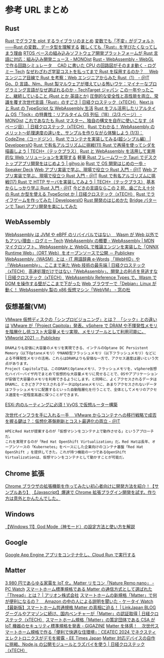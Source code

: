 # 参考 URL まとめ

## Rust

[Rust でグラフを plot するライブラリのまとめ](https://vaaaaaanquish.hatenablog.com/entry/2021/09/24/101607)
[変数でも「不変」がデフォルト――Rust の変数、データ型を理解する](https://atmarkit.itmedia.co.jp/ait/articles/2109/16/news004.html)
[難しくても「Rust」を学びたくなってしまう理由](https://techtarget.itmedia.co.jp/tt/news/2109/13/news04.html)
[RTOS ベースの組み込みソフトウェア開発プラットフォームが Rust 言語に対応：組み込み開発ニュース - MONOist](https://monoist.atmarkit.co.jp/mn/spv/2111/05/news064.html)
[Rust・WebAssembly・WebGL で作る回路シミュレータ　 CAD に書いた CPU の回路図がそのまま動く - ログミー Tech](https://logmi.jp/tech/articles/325310)
[なぜわざわざ学習コストを払ってまで Rust を採用するのか？　 Web エンジニア目線で Rust を考察：Web エンジニアからみた Rust（1） - ＠IT](https://atmarkit.itmedia.co.jp/ait/spv/2109/30/news009.html)
[Go、D 言語、Nim、Rust 製マルウェアが増えている怖いワケ：マイナーなプログラミング言語がなぜ選ばれるのか - TechTarget ジャパン](https://techtarget.itmedia.co.jp/tt/spv/2109/24/news01.html)
[この一年やったこと、継続していること (Rust とか 英語とか)](https://yosuke-furukawa.hatenablog.com/entry/2021/12/29/194855)
[圧倒的な安全性と高性能を両立、常識を覆す次世代言語「Rust」のすごさ | 日経クロステック（xTECH）](https://xtech.nikkei.com/atcl/nxt/column/18/01920/011800001/)
[Next.js と Rust の TypeScript な WebAssembly 生活](https://qiita.com/SoraKumo/items/d68b78bedda91ff08435)
[Rust をフル活用したリアルタイム OS「Tock」の特異性：リアルタイム OS 列伝（18）（2/3 ページ） - MONOist](https://monoist.itmedia.co.jp/mn/spv/2112/27/news045_2.html)
[これであなたも Rust マスター、独自の構文を自在に使いこなす（4 ページ目） | 日経クロステック（xTECH）](https://xtech.nikkei.com/atcl/nxt/column/18/01920/031400003/?P=4)
[Rust でわかる！ WebAssembly のメリット～処理速度の違いを、サンプルを作りながら体験しよう (1/3)：CodeZine（コードジン）](https://codezine.jp/article/detail/15920)
[Rust でコンテナを実装してみる(超シンプル編） | DevelopersIO](https://dev.classmethod.jp/articles/rust-container-simple/)
[Rust で有名アルゴリズムに挑戦(11) Rust で再帰を使ってシダを描画しよう | TECH+（テックプラス）](https://news.mynavi.jp/techplus/article/rustalgorithm-11/)
[Rust と WebAssembly を活用して実用的な Web ソリューションを実現する](https://hackernoon.com/lang/ja/Rust-%E3%81%A8-Webassembly-%E3%82%92%E6%B4%BB%E7%94%A8%E3%81%97%E3%81%A6%E5%AE%9F%E7%94%A8%E7%9A%84%E3%81%AA-Web-%E3%82%BD%E3%83%AA%E3%83%A5%E3%83%BC%E3%82%B7%E3%83%A7%E3%83%B3%E3%82%92%E5%AE%9F%E7%8F%BE%E3%81%99%E3%82%8B)
[軽量 Rust フレームワーク Tauri でデスクトップアプリ開発をはじめよう | gihyo.jp](https://gihyo.jp/article/2022/10/rust-monthly-topics-02)
[Rust で OS 開発はじめの一歩 - Speaker Deck](https://speakerdeck.com/nasa_desu/rustdeoskai-fa-hazimeno-bu)
[Web アプリ実装で学ぶ、現場で役立つ Rust 入門 - ＠IT](https://atmarkit.itmedia.co.jp/ait/series/36943/)
[Web アプリ実装で学ぶ、現場で役立つ Rust 入門 - ＠IT](https://atmarkit.itmedia.co.jp/ait/series/36943/spv/)
[Rust で有名アルゴリズムに挑戦(17) Rust で HTTP サーバを実装してみよう | TECH+（テックプラス）](https://news.mynavi.jp/techplus/article/rustalgorithm-17/)
[基本からしっかり学ぶ Rust 入門 - ＠IT](https://atmarkit.itmedia.co.jp/ait/series/24844/spv/)
[今どきの言語ならこの 2 択、歯ごたえ十分の Rust か型を使える TypeScript か | 日経クロステック（xTECH）](https://xtech.nikkei.com/atcl/nxt/column/18/02872/062500002/)
[Rust でライフゲームを作ってみた | DevelopersIO](https://dev.classmethod.jp/articles/rust-lifegame-console/)
[Rust 開発のはじめかた](https://zenn.dev/akibe/articles/7bcd76f4dbc2bc)
[Bridge パターンで Tauri アプリ開発を楽にしてみた](https://zenn.dev/coefont/articles/tauri-bridge)

## WebAssembly

[WebAssembly は JVM や eBPF のリバイバルではない　 Wasm が Web 以外でもアツい理由 - ログミー Tech](https://logmi.jp/tech/articles/324956)
[WebAssembly の概要 - WebAssembly | MDN](https://developer.mozilla.org/ja/docs/WebAssembly/Concepts)
[マイクロソフト、WebAssembly と WebGL で推論エンジンを実装した「ONNX Runtime Web」（ORT Web）をオープンソースで公開 － Publickey](https://www.publickey1.jp/blog/21/webassemblywebglonnx_runtime_webort_web.html)
[WebAssembly（WASM）とは - IT 用語辞典 e-Words](https://e-words.jp/w/WebAssembly.html)
[「WebHID」や「WebAssembly」、ここまで来た Web 技術の最先端 | 日経クロステック（xTECH）](https://xtech.nikkei.com/atcl/nxt/column/18/01786/092100007/)
[高速処理だけではない「WebAssembly」、開発上の利点を見逃すな | 日経クロステック（xTECH）](https://xtech.nikkei.com/atcl/nxt/column/18/01818/101400002/)
[WebAssembly Reference Types で、Wasm で DOM を操作する壁がここまで下がった](https://zenn.dev/igrep/articles/2021-11-wasm-reference-types)
[Web ブラウザーで「Debian」Linux が動く！ WebAssembly 製の x86 仮想マシン「WebVM」 - 窓の杜](https://forest.watch.impress.co.jp/docs/news/1385758.html)

## 仮想基盤(VM)

[VMware 仮想ディスクの「シンプロビジョニング」とは？　「シック」との違いは](https://techtarget.itmedia.co.jp/tt/spv/2201/25/news05.html)
[VMware が「Project Capitola」発表。vSphere で DRAM や不揮発性メモリを階層化し低コスト大容量メモリ実現、メモリプールとして利用可能に。VMworld 2021 － Publickey](https://www.publickey1.jp/blog/21/vmwareproject_capitolavspheredramvmworld_2021.html)

```text
DRAMよりも安価に大容量のメモリを実現できる、インテルのOptane DC Persistent Memory（以下Optaneメモリ）やNAND型フラッシュメモリ（以下フラッシュメモリ）などによる不揮発性メモリの活用。これらはDRAMよりも安価な一方で、アクセス速度は遅いという欠点があります。
Project Capitolaでは、このDRAMとOptaneメモリ、フラッシュメモリを、vSphere仮想化ハイパーバイザ内でまとめて仮想的な大容量メモリに見せることで、OSやアプリケーションが安価で大容量のメモリを利用できるようにします。と同時に、よくアクセスされるデータはDRAMに、ときどきアクセスされるデータはOptaneメモリに、あまりアクセスされないデータはフラッシュメモリに配置するといった自動階層化を行うことで、全体としてメモリのアクセス速度を一定程度高速に保つことができます。
```

[ESXi 内のルーティングに必須！VyOS で仮想ルーター構築](https://www.isoroot.jp/blog/2859/)

[次世代インフラを手に入れる一手　 VMware からコンテナへの移行戦略で成否を握る鍵は？：仮想化基盤刷新とコスト最適化の両立 - ＠IT](https://atmarkit.itmedia.co.jp/ait/spv/2505/09/news006.html)

```text
HPEとRed Hatが提案するのが「仮想マシンをコンテナ上で動作させる」というアプローチだ。
これを実現するのが「Red Hat OpenShift Virtualization」だ。Red Hatは長年、オープンソースの「Kubernetes」をベースにした企業向けのコンテナ基盤「Red Hat OpenShift 」を提供してきた。これが持つ機能の一つであるOpenShift Virtualizationは、仮想マシンをコンテナとして動かすことが可能だ。
```

## Chrome 拡張

[Chrome ブラウザの拡張機能を作ってみたい初心者向けに開発方法を紹介！【サンプルあり】](https://qiita.com/guru_taka/items/37a90766f4f845e963e5)
[【Javascript】爆速で Chrome 拡張プラグイン開発を試す。作り方は意外とかんたんでした。](https://tasokori.net/%e7%88%86%e9%80%9f%e3%81%a7chrome%e6%8b%a1%e5%bc%b5%e3%83%97%e3%83%a9%e3%82%b0%e3%82%a4%e3%83%b3%e9%96%8b%e7%99%ba%e3%82%92%e8%a9%a6%e3%81%99%e3%82%88%e3%81%a3%ef%bc%81%e4%bd%9c%e3%82%8a%e6%96%b9)

## Windows

[【Windows 11】God Mode（神モード）の設定方法と使い方を解説](https://otona-life.com/book/117743/)

## Google

[Google App Engine アプリをコンテナ化し、Cloud Run で実行する](https://developers-jp.googleblog.com/2021/09/google-app-engine-cloud-run.html?m=1)

## Matter

[3,980 円であらゆる家電を IoT 化。Matter リモコン「Nature Remo nano」 - PC Watch](https://pc.watch.impress.co.jp/docs/news/1513752.html)
[スマートホーム標準規格である Matter の通信方式として選ばれた「Thread」とは？ | アリオン株式会社](https://www.allion.co.jp/tech_netc_series_01_thread_intro/#:~:text=Matter%E3%81%AF%E3%80%81%E3%82%A4%E3%83%B3%E3%82%BF%E3%83%BC%E3%83%8D%E3%83%83%E3%83%88%E3%83%97%E3%83%AD%E3%83%88%E3%82%B3%E3%83%ABIPv6,%E9%AB%98%E3%82%81%E3%82%8B%E3%81%93%E3%81%A8%E3%82%92%E7%9B%AE%E6%8C%87%E3%81%97%E3%81%BE%E3%81%99%E3%80%82)
[スマートホームの新規格「Matter」で何が便利になるの？　 Amazon の中の人による説明を聞いた - ケータイ Watch](https://k-tai.watch.impress.co.jp/docs/news/1513852.html)
[【最新版】スマートホーム共通規格 Matter の真相に迫る！ | LinkJapan BLOG](https://linkjapan.co.jp/blog/smarthome-standard-matter)
[グーグルやアマゾンに続け、国内ベンチャーが「Matter」の認証取得 | 日経クロステック（xTECH）](https://xtech.nikkei.com/atcl/nxt/column/18/01537/00871/)
[スマートホーム規格「Matter」の策定団体である CSA が IoT 機器のセキュリティ標準規格を発表 - GIGAZINE](https://gigazine.net/news/20240319-csa-product-security-verified-mark/)
[Matter を体感！　次世代スマートホーム規格で作る「便利で快適な住環境」：CEATEC 2024 でネクスティ エレクトロニクスがデモを披露 - EE Times Japan](https://eetimes.itmedia.co.jp/ee/spv/2410/08/news006.html)
[Matter 対応デバイスの自作に挑戦、Node.js の公開モジュールとラズパイを使う | 日経クロステック（xTECH）](https://xtech.nikkei.com/atcl/nxt/column/18/01109/031000066/)
